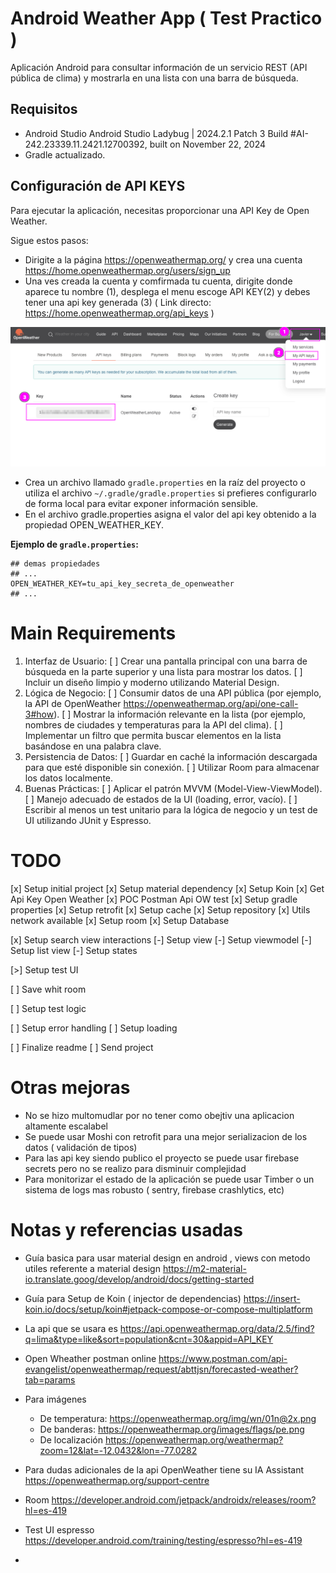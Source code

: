 # **Android Weather App** ( Test Practico )

Aplicación Android para consultar información de un servicio REST (API pública de clima) y mostrarla en una lista con una barra de búsqueda.

## **Requisitos**

- Android Studio Android Studio Ladybug | 2024.2.1 Patch 3
  Build #AI-242.23339.11.2421.12700392, built on November 22, 2024
- Gradle actualizado.


## Configuración de API KEYS

Para ejecutar la aplicación, necesitas proporcionar una API Key de Open Weather.

Sigue estos pasos:
- Dirigite a la página https://openweathermap.org/ y crea una cuenta https://home.openweathermap.org/users/sign_up
- Una ves creada la cuenta y comfirmada tu cuenta, dirigite donde aparece tu nombre (1), desplega el menu escoge API KEY(2) y debes tener una  api key generada (3) ( Link directo: https://home.openweathermap.org/api_keys )
 
![](.readme_images/capture_api_key_openweather.png)

- Crea un archivo llamado `gradle.properties` en la raíz del proyecto o utiliza el archivo `~/.gradle/gradle.properties` si prefieres configurarlo de forma local para evitar exponer información sensible.
- En el archivo gradle.properties asigna el valor del api key obtenido a la propiedad OPEN_WEATHER_KEY.

**Ejemplo de `gradle.properties`:**

```properties
## demas propiedades
## ...
OPEN_WEATHER_KEY=tu_api_key_secreta_de_openweather
## ...
```


# Main Requirements

1. Interfaz de Usuario:
   [ ] Crear una pantalla principal con una barra de búsqueda en la parte superior y
   una lista para mostrar los datos.
   [ ] Incluir un diseño limpio y moderno utilizando Material Design.
2. Lógica de Negocio:
   [ ] Consumir datos de una API pública (por ejemplo, la API de OpenWeather
   https://openweathermap.org/api/one-call-3#how).
   [ ] Mostrar la información relevante en la lista (por ejemplo, nombres de
   ciudades y temperaturas para la API del clima).
   [ ] Implementar un filtro que permita buscar elementos en la lista basándose en
   una palabra clave.
3. Persistencia de Datos:
   [ ] Guardar en caché la información descargada para que esté disponible sin conexión.
   [ ] Utilizar Room para almacenar los datos localmente.
4. Buenas Prácticas:
   [ ] Aplicar el patrón MVVM (Model-View-ViewModel).
   [ ] Manejo adecuado de estados de la UI (loading, error, vacío).
   [ ] Escribir al menos un test unitario para la lógica de negocio y un test de UI
   utilizando JUnit y Espresso.


# TODO



[x] Setup initial project
[x] Setup material dependency
[x] Setup Koin
[x] Get Api Key Open Weather
[x] POC Postman Api OW test
[x] Setup gradle properties
[x] Setup retrofit
[x] Setup cache
[x] Setup repository
[x] Utils network available
[x] Setup room
[x] Setup Database

[x] Setup search view interactions
[-] Setup view
[-] Setup viewmodel
[-] Setup list view
[-] Setup states

[>] Setup test UI

[ ] Save whit room

[ ] Setup test logic


[ ] Setup error handling
[ ] Setup loading

[ ] Finalize readme
[ ] Send project




# Otras mejoras

- No se hizo multomudlar por no tener como obejtiv una aplicacion altamente escalabel
- Se puede usar Moshi con retrofit para una mejor serializacion de los datos ( validación de tipos)
- Para las api key siendo publico el proyecto se puede usar firebase secrets pero no se realizo para disminuir complejidad
- Para monitorizar el estado de la aplicación se puede usar Timber o un sistema de logs mas robusto ( sentry, firebase crashlytics, etc)


# Notas y referencias usadas

- Guía basica para usar material design en android , views con metodo utiles referente a material design https://m2-material-io.translate.goog/develop/android/docs/getting-started
- Guía para Setup de Koin ( injector de dependencias) https://insert-koin.io/docs/setup/koin#jetpack-compose-or-compose-multiplatform
- La api que se usara es https://api.openweathermap.org/data/2.5/find?q=lima&type=like&sort=population&cnt=30&appid=API_KEY
- Open Wheather postman online https://www.postman.com/api-evangelist/openweathermap/request/abttjsn/forecasted-weather?tab=params
- Para imágenes
  - De temperatura: https://openweathermap.org/img/wn/01n@2x.png
  - De banderas: https://openweathermap.org/images/flags/pe.png
  - De localización https://openweathermap.org/weathermap?zoom=12&lat=-12.0432&lon=-77.0282
- Para dudas adicionales de la api OpenWeather tiene su IA Assistant https://openweathermap.org/support-centre
- Room https://developer.android.com/jetpack/androidx/releases/room?hl=es-419

- Test UI espresso https://developer.android.com/training/testing/espresso?hl=es-419
- 